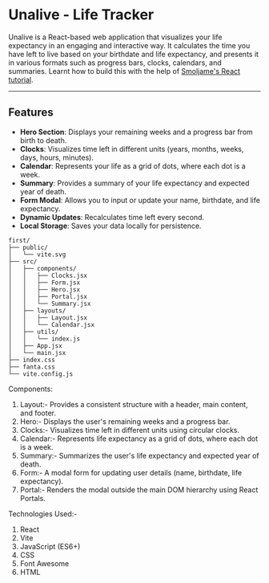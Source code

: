 # Unalive - Life Tracker

Unalive is a React-based web application that visualizes your life expectancy in an engaging and interactive way. It calculates the time you have left to live based on your birthdate and life expectancy, and presents it in various formats such as progress bars, clocks, calendars, and summaries. Learnt how to build this with the help of [Smoljame's React tutorial](https://www.youtube.com/@Smoljames).

---

## Features

- **Hero Section**: Displays your remaining weeks and a progress bar from birth to death.
- **Clocks**: Visualizes time left in different units (years, months, weeks, days, hours, minutes).
- **Calendar**: Represents your life as a grid of dots, where each dot is a week.
- **Summary**: Provides a summary of your life expectancy and expected year of death.
- **Form Modal**: Allows you to input or update your name, birthdate, and life expectancy.
- **Dynamic Updates**: Recalculates time left every second.
- **Local Storage**: Saves your data locally for persistence.

```
first/
├── public/
│   └── vite.svg
├── src/
│   ├── components/
│   │   ├── Clocks.jsx
│   │   ├── Form.jsx
│   │   ├── Hero.jsx
│   │   ├── Portal.jsx
│   │   └── Summary.jsx
│   ├── layouts/
│   │   ├── Layout.jsx
│   │   └── Calendar.jsx
│   ├── utils/
│   │   └── index.js
│   ├── App.jsx
│   └── main.jsx
├── index.css
├── fanta.css
└── vite.config.js
```


Components: 
1. Layout:- 
Provides a consistent structure with a header, main content, and footer.
2. Hero:-
Displays the user's remaining weeks and a progress bar.
3. Clocks:-
Visualizes time left in different units using circular clocks.
4. Calendar:-
Represents life expectancy as a grid of dots, where each dot is a week.
5. Summary:-
Summarizes the user's life expectancy and expected year of death.
6. Form:-
A modal form for updating user details (name, birthdate, life expectancy).
7. Portal:-
Renders the modal outside the main DOM hierarchy using React Portals.


Technologies Used:-
1. React
2. Vite
3. JavaScript (ES6+)
4. CSS
5. Font Awesome
6. HTML
